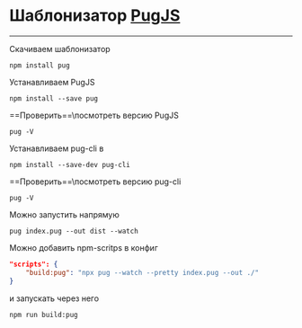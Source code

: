 # Шаблонизатор [PugJS](https://pugjs.org/)
---
Cкачиваем шаблонизатор
```shell
npm install pug
```

Устанавливаем PugJS
```shell
npm install --save pug
```
==Проверить==\посмотреть версию PugJS
```shell
pug -V
```

Устанавливаем pug-cli в
```shell
npm install --save-dev pug-cli
```
==Проверить==\посмотреть версию pug-cli
```shell
pug -V
```

Можно запустить напрямую
```shell
pug index.pug --out dist --watch
```
Можно добавить npm-scritps в конфиг
```package.json
"scripts": {
    "build:pug": "npx pug --watch --pretty index.pug --out ./"
}
```
и запускать через него
```shell
npm run build:pug
